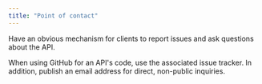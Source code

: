 ```yaml
---
title: "Point of contact"
---
```


Have an obvious mechanism for clients to report issues and ask questions about the API.

When using GitHub for an API's code, use the associated issue tracker. In addition, publish an email address for direct, non-public inquiries.
